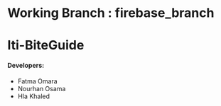 # Working Branch : firebase_branch

# Iti-BiteGuide

#### Developers:
- Fatma Omara
- Nourhan Osama
- Hla Khaled

